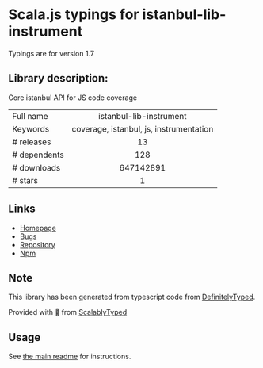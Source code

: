 
# Scala.js typings for istanbul-lib-instrument

Typings are for version 1.7

## Library description:
Core istanbul API for JS code coverage

|                    |                 |
| ------------------ | :-------------: |
| Full name          | istanbul-lib-instrument |
| Keywords           | coverage, istanbul, js, instrumentation |
| # releases         | 13 |
| # dependents       | 128 |
| # downloads        | 647142891 |
| # stars            | 1 |

## Links
- [Homepage](https://istanbul.js.org/)
- [Bugs](https://github.com/istanbuljs/istanbuljs/issues)
- [Repository](https://github.com/istanbuljs/istanbuljs)
- [Npm](https://www.npmjs.com/package/istanbul-lib-instrument)
    


## Note
This library has been generated from typescript code from [DefinitelyTyped](https://definitelytyped.org).

Provided with :purple_heart: from [ScalablyTyped](https://github.com/oyvindberg/ScalablyTyped)

## Usage
See [the main readme](../../readme.md) for instructions.



